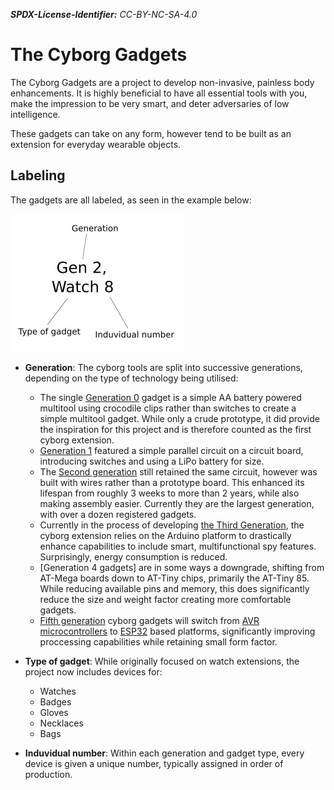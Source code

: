 ***SPDX-License-Identifier:*** *CC-BY-NC-SA-4.0*

# The Cyborg Gadgets

The Cyborg Gadgets are a project to develop non-invasive, painless body enhancements. 
It is highly beneficial to have all essential tools with you, make the impression to be very smart, and deter adversaries of low intelligence. 

These gadgets can take on any form, however tend to be built as an extension for everyday wearable objects.

## Labeling

The gadgets are all labeled, as seen in the example below:

![](data/label.png)

- **Generation**: The cyborg tools are split into successive generations, depending on the type of technology being utilised:

    - The single [Generation 0](./Generation_0/Generation_0.md) gadget is a simple AA battery powered multitool using crocodile clips rather than switches to create a simple multitool gadget. 
    While only a crude prototype, it did provide the inspiration for this project and is therefore counted as the first cyborg extension.
    - [Generation 1](./Generation_1/Generation_1.md) featured a simple parallel circuit on a circuit board, introducing switches and using a LiPo battery for size. 
    - The [Second generation](./Generation_2/Generation_2.md) still retained the same circuit, however was built with wires rather than a prototype board. 
    This enhanced its lifespan from roughly 3 weeks to more than 2 years, while also making assembly easier. Currently they are the largest generation, with over a dozen registered gadgets.
    - Currently in the process of developing [the Third Generation](./Generation_3/Generation_3.md), the cyborg extension relies on the Arduino platform to drastically enhance capabilities to include smart, multifunctional spy features. Surprisingly, energy consumption is reduced.
    - [Generation 4 gadgets] are in some ways a downgrade, shifting from AT-Mega boards down to AT-Tiny chips, primarily the AT-Tiny 85. While reducing available pins and memory, this does significantly reduce the size and weight factor creating more comfortable gadgets. 
    - [Fifth generation](./Generation_5/Generation_5.md) cyborg gadgets will switch from [AVR microcontrollers]() to [ESP32](https://www.espressif.com/en/products/socs/esp32-c3) based platforms, significantly improving proccessing capabilities while retaining small form factor.

- **Type of gadget**: While originally focused on watch extensions, the project now includes devices for:

    - Watches
    - Badges
    - Gloves
    - Necklaces
    - Bags

- **Induvidual number**: Within each generation and gadget type, every device is given a unique number, typically assigned in order of production. 